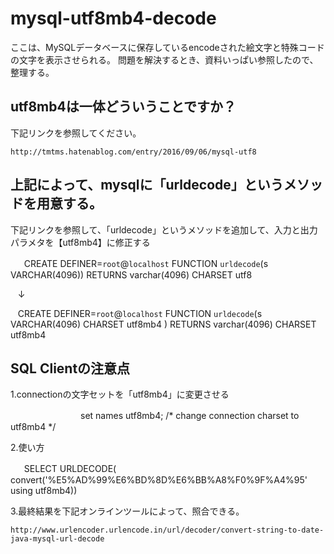 # mysql-utf8mb4-decode
ここは、MySQLデータベースに保存しているencodeされた絵文字と特殊コードの文字を表示させられる。
問題を解決するとき、資料いっぱい参照したので、整理する。

## utf8mb4は一体どういうことですか？

下記リンクを参照してください。

    http://tmtms.hatenablog.com/entry/2016/09/06/mysql-utf8

## 上記によって、mysqlに「urldecode」というメソッドを用意する。
下記リンクを参照して、「urldecode」というメソッドを追加して、入力と出力パラメタを【utf8mb4】に修正する

   　CREATE DEFINER=`root`@`localhost` FUNCTION `urldecode`(s VARCHAR(4096)) RETURNS varchar(4096) CHARSET  utf8
    
    ↓
    
    CREATE DEFINER=`root`@`localhost` FUNCTION `urldecode`(s VARCHAR(4096)  CHARSET utf8mb4 ) RETURNS varchar(4096) CHARSET   utf8mb4
    

## SQL Clientの注意点
1.connectionの文字セットを「utf8mb4」に変更させる

　　　　　　　　set names utf8mb4; /* change connection charset to utf8mb4 */
        
2.使い方

   　SELECT URLDECODE( convert('%E5%AD%99%E6%BD%8D%E6%BB%A8%F0%9F%A4%95' using utf8mb4))

3.最終結果を下記オンラインツールによって、照合できる。

    http://www.urlencoder.urlencode.in/url/decoder/convert-string-to-date-java-mysql-url-decode
